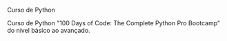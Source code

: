 Curso de Python

Curso de Python "100 Days of Code: The Complete Python Pro Bootcamp" do nível básico ao avançado.
